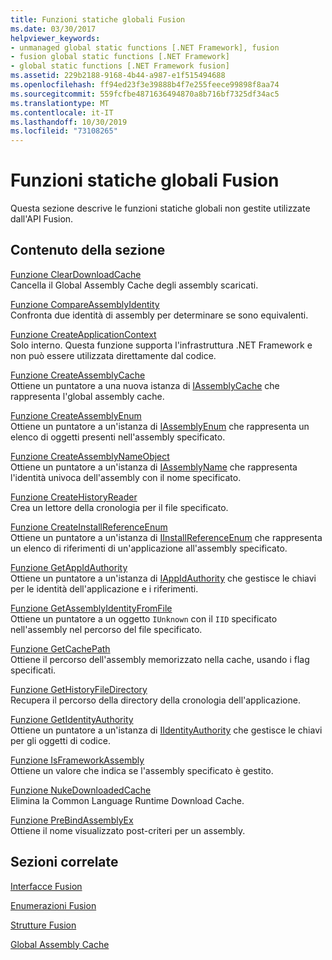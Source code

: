 ```yaml
---
title: Funzioni statiche globali Fusion
ms.date: 03/30/2017
helpviewer_keywords:
- unmanaged global static functions [.NET Framework], fusion
- fusion global static functions [.NET Framework]
- global static functions [.NET Framework fusion]
ms.assetid: 229b2188-9168-4b44-a987-e1f515494688
ms.openlocfilehash: ff94ed23f3e39888b4f7e255feece99898f8aa74
ms.sourcegitcommit: 559fcfbe4871636494870a8b716bf7325df34ac5
ms.translationtype: MT
ms.contentlocale: it-IT
ms.lasthandoff: 10/30/2019
ms.locfileid: "73108265"
---
```

# <a name="fusion-global-static-functions"></a>Funzioni statiche globali Fusion
Questa sezione descrive le funzioni statiche globali non gestite utilizzate dall'API Fusion.  
  
## <a name="in-this-section"></a>Contenuto della sezione  
 [Funzione ClearDownloadCache](cleardownloadcache-function.md)  
 Cancella il Global Assembly Cache degli assembly scaricati.  
  
 [Funzione CompareAssemblyIdentity](compareassemblyidentity-function.md)  
 Confronta due identità di assembly per determinare se sono equivalenti.  
  
 [Funzione CreateApplicationContext](createapplicationcontext-function.md)  
 Solo interno. Questa funzione supporta l'infrastruttura .NET Framework e non può essere utilizzata direttamente dal codice.  
  
 [Funzione CreateAssemblyCache](createassemblycache-function.md)  
 Ottiene un puntatore a una nuova istanza di [IAssemblyCache](iassemblycache-interface.md) che rappresenta l'global assembly cache.  
  
 [Funzione CreateAssemblyEnum](createassemblyenum-function.md)  
 Ottiene un puntatore a un'istanza di [IAssemblyEnum](iassemblyenum-interface.md) che rappresenta un elenco di oggetti presenti nell'assembly specificato.  
  
 [Funzione CreateAssemblyNameObject](createassemblynameobject-function.md)  
 Ottiene un puntatore a un'istanza di [IAssemblyName](iassemblyname-interface.md) che rappresenta l'identità univoca dell'assembly con il nome specificato.  
  
 [Funzione CreateHistoryReader](createhistoryreader-function.md)  
 Crea un lettore della cronologia per il file specificato.  
  
 [Funzione CreateInstallReferenceEnum](createinstallreferenceenum-function.md)  
 Ottiene un puntatore a un'istanza di [IInstallReferenceEnum](iinstallreferenceenum-interface.md) che rappresenta un elenco di riferimenti di un'applicazione all'assembly specificato.  
  
 [Funzione GetAppIdAuthority](getappidauthority-function.md)  
 Ottiene un puntatore a un'istanza di [IAppIdAuthority](iappidauthority-interface.md) che gestisce le chiavi per le identità dell'applicazione e i riferimenti.  
  
 [Funzione GetAssemblyIdentityFromFile](getassemblyidentityfromfile-function.md)  
 Ottiene un puntatore a un oggetto `IUnknown` con il `IID` specificato nell'assembly nel percorso del file specificato.  
  
 [Funzione GetCachePath](getcachepath-function.md)  
 Ottiene il percorso dell'assembly memorizzato nella cache, usando i flag specificati.  
  
 [Funzione GetHistoryFileDirectory](gethistoryfiledirectory-function.md)  
 Recupera il percorso della directory della cronologia dell'applicazione.  
  
 [Funzione GetIdentityAuthority](getidentityauthority-function.md)  
 Ottiene un puntatore a un'istanza di [IIdentityAuthority](iidentityauthority-interface.md) che gestisce le chiavi per gli oggetti di codice.  
  
 [Funzione IsFrameworkAssembly](isframeworkassembly-function.md)  
 Ottiene un valore che indica se l'assembly specificato è gestito.  
  
 [Funzione NukeDownloadedCache](nukedownloadedcache-function.md)  
 Elimina la Common Language Runtime Download Cache.  
  
 [Funzione PreBindAssemblyEx](prebindassemblyex-function.md)  
 Ottiene il nome visualizzato post-criteri per un assembly.  
  
## <a name="related-sections"></a>Sezioni correlate  
 [Interfacce Fusion](fusion-interfaces.md)  
  
 [Enumerazioni Fusion](fusion-enumerations.md)  
  
 [Strutture Fusion](fusion-structures.md)  
  
 [Global Assembly Cache](../../app-domains/gac.md)
